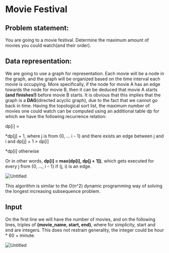 # Movie Festival

## Problem statement:

You are going to a movie festival. Determine the maximum amount of movies you could watch(and their order).

## Data representation:

We are going to use a graph for representation. Each movie will be a node in the graph, and the graph will be organized based on the time interval each movie is
occupying. More specifically, if the node for movie A has an edge towards the node for movie B, then it can be deduced that movie A starts **(and finishes!)** before movie B
starts. It is obvious that this implies that the graph is a **DAG**(directed acyclic graph), due to the fact that we cannot go back in time.
Having the topological sort list, the maximum number of movies one could watch can be computed using an additional table dp for which we have the following recurrence relation:

dp[i] =

*dp[j] + 1, where j is from {0, ... i - 1} and there exists an edge between j and i and dp[j] + 1 > dp[i]

*dp[i] otherwise

Or in other words, **dp[i] = max(dp[i], dp[j + 1])**, which gets executed for every j from {0, ..., i - 1} if (j, i) is an edge.

![Untitled](https://user-images.githubusercontent.com/51800513/66147914-76e78a00-e618-11e9-9d43-9b8125758015.png)


This algorithm is similar to the O(n^2) dynamic programming way of solving the longest increasing subsequence problem.

## Input

On the first line we will have the number of movies, and on the following lines, triples of **(movie_name, start, end)**, where for simplicity, start and end are integers.
This does not restrain generality, the integer could be hour * 60 + minute.

![Untitled](https://user-images.githubusercontent.com/51800513/66148366-65eb4880-e619-11e9-8f2b-a3451fa5a9b6.png)